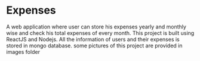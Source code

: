 # Expenses
A web application where user can store his expenses yearly and monthly wise and check his total expenses of every month.
This project is built using ReactJS and Nodejs. All the information of users and their expenses is stored in mongo database.
some pictures of this project are provided in images folder
